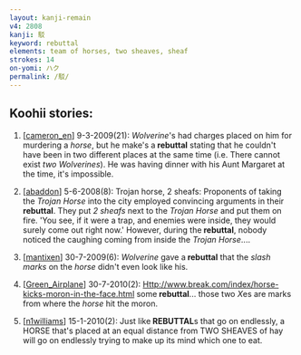 ```yaml
---
layout: kanji-remain
v4: 2808
kanji: 駁
keyword: rebuttal
elements: team of horses, two sheaves, sheaf
strokes: 14
on-yomi: ハク
permalink: /駁/
---
```


## Koohii stories: 

1) [<a href="http://kanji.koohii.com/profile/cameron_en">cameron_en</a>] 9-3-2009(21): <em>Wolverine</em>&#039;s had charges placed on him for murdering a <em>horse</em>, but he make&#039;s a<strong> rebuttal</strong> stating that he couldn&#039;t have been in two different places at the same time (i.e. There cannot exist <em>two Wolverines</em>). He was having dinner with his Aunt Margaret at the time, it&#039;s impossible.

2) [<a href="http://kanji.koohii.com/profile/abaddon">abaddon</a>] 5-6-2008(8): Trojan horse, 2 sheafs: Proponents of taking the <em>Trojan Horse</em> into the city employed convincing arguments in their<strong> rebuttal</strong>. They put <em>2 sheafs</em> next to the <em>Trojan Horse</em> and put them on fire. &#039;You see, if it were a trap, and enemies were inside, they would surely come out right now.&#039; However, during the<strong> rebuttal</strong>, nobody noticed the caughing coming from inside the <em>Trojan Horse</em>....

3) [<a href="http://kanji.koohii.com/profile/mantixen">mantixen</a>] 30-7-2009(6): <em>Wolverine</em> gave a<strong> rebuttal</strong> that the <em>slash marks</em> on the <em>horse</em> didn&#039;t even look like his.

4) [<a href="http://kanji.koohii.com/profile/Green_Airplane">Green_Airplane</a>] 30-7-2010(2): <a href="Http://www.break.com/index/horse-kicks-moron-in-the-face.html">Http://www.break.com/index/horse-kicks-moron-in-the-face.html</a> some<strong> rebuttal</strong>... those two <em>X</em>es are marks from where the <em>horse</em> hit the moron.

5) [<a href="http://kanji.koohii.com/profile/n1williams">n1williams</a>] 15-1-2010(2): Just like<strong> REBUTTAL</strong>s that go on endlessly, a HORSE that&#039;s placed at an equal distance from TWO SHEAVES of hay will go on endlessly trying to make up its mind which one to eat.


